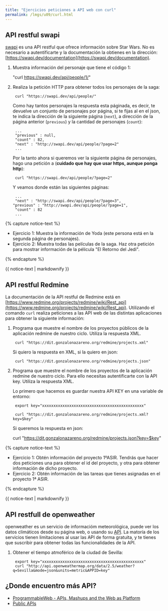 ```yaml
---
title: "Ejercicios peticiones a API web con curl"
permalink: /lmgs/u09/curl.html
---
```


## API restful swapi

[swapi](https://swapi.dev/) es una API restful que ofrece información sobre Star Wars. No es necesario a autentificarte y la documentación la obtienes en la dirección: [https://swapi.dev/documentation](https://swapi.dev/documentation).

1. Muestra información del personaje que tiene el código 1:

	"curl https://swapi.dev/api/people/1/"

2. Realiza la petición HTTP para obtener todos los personajes de la saga:

		curl "https://swapi.dev/api/people/"

	Como hay tantos personajes la respuesta esta páginada, es decir, te devuelve un conjunto de personajes por página, si te fijas al en el json, te indica la dirección de la siguiente página (`next`), a dirección de la página anterior (`previous`) y la cantidad de personajes (`count`):

		...
		"previous" : null,
   		"count" : 82,
   		"next" : "http://swapi.dev/api/people/?page=2"
		...

	Por la tanto ahora si queremos ver la siguiente página de personajes, hago una petición a (**cuidado que hay que usar https, aunque ponga http**):

		curl "https://swapi.dev/api/people/?page=2"

	Y veamos donde están las siguientes páginas:

		...
		"next" : "http://swapi.dev/api/people/?page=3",
	   "previous" : "http://swapi.dev/api/people/?page=1",
   		"count" : 82
		...

{% capture notice-text %}

* Ejercicio 1: Muestra la información de Yoda (este persona está en la segunda página de personajes).
* Ejercicio 2: Muestra todas las películas de la saga. Haz otra petición para mostrar información de la pélicula "El Retorno del Jedi".

{% endcapture %}<div class="notice--info">{{ notice-text | markdownify }}</div>

## API restful Redmine

La documentación de la API restful de Redmine está en [https://www.redmine.org/projects/redmine/wiki/Rest_api](https://www.redmine.org/projects/redmine/wiki/Rest_api).
Utilizando el comando `curl` realiza peticiones a las API web de las distintas aplicaciones para obtener la siguiente información:

1. Programa que muestre el nombre de los proyectos públicos de la aplicación redmine de nuestro ciclo. Utiliza la respuesta XML.

		curl "https://dit.gonzalonazareno.org/redmine/projects.xml"

	Si quiero la respuesta en XML, si la quiero en json:

		curl "https://dit.gonzalonazareno.org/redmine/projects.json"

2. Programa que muestre el nombre de los proyectos de la aplicación redmine de nuestro ciclo. Para ello necesitas autentificarte con la API key. Utiliza la respuesta XML. 

	Lo primero que hacemos es guardar nuestra API KEY en una variable de entorno:

		export key="xxxxxxxxxxxxxxxxxxxxxxxxxxxxxxxxxxxxxxxxxxxxx"

		curl "https://dit.gonzalonazareno.org/redmine/projects.xml?key=$key"

	Si queremos la respuesta en json:

	curl "https://dit.gonzalonazareno.org/redmine/projects.json?key=$key"

{% capture notice-text %}

* Ejercicio 1: Obtén información del proyecto 1ºASIR. Tendrás que hacer dos peticiones una para obtener el id del proyecto, y otra para obtener información de dicho proyecto.
* Ejercicio 2: Obtén información de las tareas que tienes asignadas en el proyecto 1ª ASIR.

{% endcapture %}<div class="notice--info">{{ notice-text | markdownify }}</div>

## API restfull de openweather

openweather es un servicio de informacióm meteorológica, puede ver los datos climáticos desde su página web, o usando su [API](https://openweathermap.org/api). La matoría de los servicios tienen limitaciones al usar las API de forma gratuita, y te tienes que suscribir para obtener todas las funcionalidades de la API.

1. Obtener el tiempo atmoférico de la ciudad de Sevilla:

		export key="xxxxxxxxxxxxxxxxxxxxxxxxxxxxxxxxxxxxxxxxxxxxx"
		curl "http://api.openweathermap.org/data/2.5/weather?q=Sevilla&mode=json&units=metric&APPID=key"

## ¿Donde encuentro más API?

* [ProgrammableWeb - APIs, Mashups and the Web as Platform](http://www.programmableweb.com/)
* [Public APIs](https://github.com/toddmotto/public-apis)
